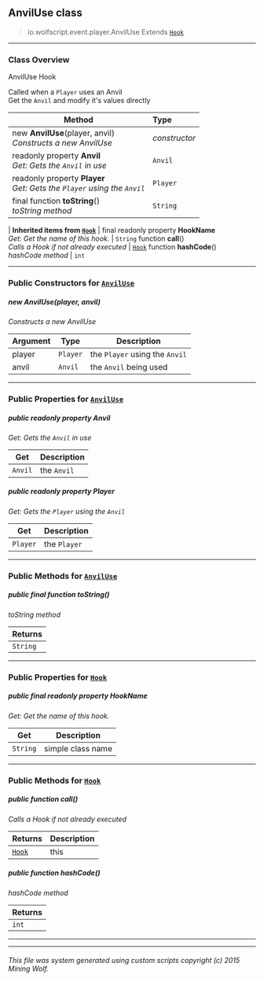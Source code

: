## AnvilUse __class__

>io.wolfscript.event.player.AnvilUse
>Extends [`Hook`](../../hook/Hook.md)

---

### Class Overview

AnvilUse Hook <p/> Called when a `Player` uses an Anvil<br> Get the `Anvil` and modify it's values directly

Method | Type   
--- | :--- 
new __AnvilUse__(player, anvil) <br> _Constructs a new AnvilUse_ | _constructor_
 readonly property __Anvil__ <br> _Get: Gets the `Anvil` in use_ | `Anvil`
 readonly property __Player__ <br> _Get: Gets the `Player` using the `Anvil`_ | `Player`
final function __toString__() <br> _toString method_ | `String`
 |
__Inherited items from [`Hook`](../../hook/Hook.md)__ |
final readonly property __HookName__ <br> _Get: Get the name of this hook._ | `String`
 function __call__() <br> _Calls a Hook if not already executed_ | [`Hook`](../../hook/Hook.md)
 function __hashCode__() <br> _hashCode method_ | `int`





---

### Public Constructors for [`AnvilUse`](AnvilUse.md)

##### <a id='anviluse'></a>new __AnvilUse__(player, anvil) 

_Constructs a new AnvilUse_

Argument | Type | Description  
--- | --- | --- 
player | `Player` | the `Player` using the `Anvil`
anvil | `Anvil` | the `Anvil` being used

---

### Public Properties for [`AnvilUse`](AnvilUse.md)

##### <a id='anvil'></a>public  readonly property __Anvil__

_Get: Gets the `Anvil` in use_

Get | Description
--- | --- 
`Anvil` | the `Anvil`



##### <a id='player'></a>public  readonly property __Player__

_Get: Gets the `Player` using the `Anvil`_

Get | Description
--- | --- 
`Player` | the `Player`



---

### Public Methods for [`AnvilUse`](AnvilUse.md)

##### <a id='tostring'></a>public final function __toString__()

_toString method_

Returns | 
--- | 
`String` |


---

### Public Properties for [`Hook`](../../hook/Hook.md)

##### <a id='hookname'></a>public final readonly property __HookName__

_Get: Get the name of this hook._

Get | Description
--- | --- 
`String` | simple class name



---

### Public Methods for [`Hook`](../../hook/Hook.md)

##### <a id='call'></a>public  function __call__()

_Calls a Hook if not already executed_

Returns | Description
--- | --- 
[`Hook`](../../hook/Hook.md) | this


##### <a id='hashcode'></a>public  function __hashCode__()

_hashCode method_

Returns | 
--- | 
`int` |


---


---


###### This file was system generated using custom scripts copyright (c) 2015 Mining Wolf.
	

